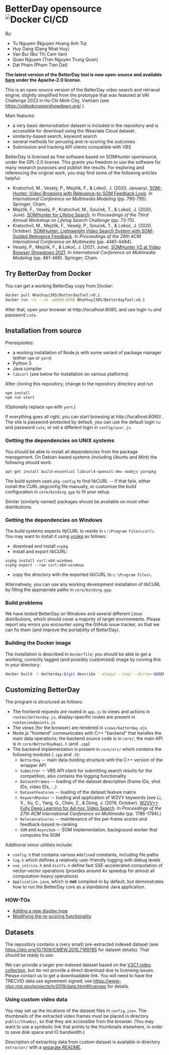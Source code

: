 # BetterDay opensource ![Docker CI/CD](https://github.com/Nhathuy1305/BetterDay-Tool/actions/workflows/pipeline.yml/badge.svg)

By:
- Tu Nguyen (Nguyen Hoang Anh Tu)
- Huy Dang (Dang Nhat Huy)
- Van Bui (Bui Thi Cam Van)
- Quan Nguyen (Tran Nguyen Trung Quan)
- Dat Pham (Pham Tien Dat)

**The latest version of the BetterDay tool is now open-source and available [here](https://github.com/Nhathuy1305/BetterDay-Tool) under the Apache-2.0 license.**

This is an open-source version of the BetterDay video search and retrieval
engine, slightly simplified from the prototype that was featured at VAI Challenge 2023 in Ho Chi Minh City, Vietnam (see https://videobrowsershowdown.org/
).

Main features:

- a very basic demonstration dataset is included in the repository and is accessible for download using the Weaviate Cloud dataset.
- similarity-based search, keyword search
- several methods for perusing and re-scoring the outcomes
- Submission and tracking API clients compatible with VBS

BetterDay is licensed as free software based on SOMHunter opensource, under the GPL-2.0 license. This grants
you freedom to use the software for many research purposes and publish the
results. For exploring and referencing the original work, you may find some of
the following articles helpful:

- Kratochvíl, M., Veselý, P., Mejzlík, F., & Lokoč, J.
  (2020, January).
  [SOM-Hunter: Video Browsing with Relevance-to-SOM Feedback Loop](https://link.springer.com/chapter/10.1007/978-3-030-37734-2_71).
  In *International Conference on Multimedia Modeling* (pp. 790-795). Springer, Cham.
- Mejzlík, F., Veselý, P., Kratochvíl, M., Souček, T., & Lokoč, J.
  (2020, June).
  [SOMHunter for Lifelog Search](https://dl.acm.org/doi/abs/10.1145/3379172.3391727).
  In *Proceedings of the Third Annual Workshop on Lifelog Search Challenge* (pp. 73-75).
- Kratochvil, M., Mejzlík, F., Veselý, P., Soućek, T., & Lokoć, J. 
  (2020, October). 
  [SOMHunter: Lightweight Video Search System with SOM-Guided Relevance Feedback](https://dl.acm.org/doi/10.1145/3394171.3414542). 
  In *Proceedings of the 28th ACM International Conference on Multimedia* (pp. 4481-4484).
- Veselý, P., Mejzlík, F., & Lokoč, J. 
  (2021, June). 
  [SOMHunter V2 at Video Browser Showdown 2021](https://link.springer.com/chapter/10.1007/978-3-030-67835-7_45). 
  In *International Conference on Multimedia Modeling* (pp. 461-466). Springer, Cham.

## Try BetterDay from Docker 
<!-- ![image size](https://img.shields.io/docker/image-size/exaexa/somhunter) ![latest version](https://img.shields.io/docker/v/exaexa/somhunter)  -->
<!-- ![pulls](https://img.shields.io/docker/pulls/exaexa/somhunter) -->


You can get a working BetterDay copy from Docker:
```sh
docker pull Nhathuy1305/BetterdayTool:v0.1
docker run -ti --rm -p8080:8080 Nhathuy1305/BetterdayTool:v0.1
```

After that, open your browser at http://localhost:8080, and use login `tu` and password `cute`.

<!-- ![BetterDay interface](media/screenshot.jpg) -->

## Installation from source

Prerequisites:

- a working installation of Node.js with some variant of package manager
  (either `npm` or `yarn`)
- Python 3
- Java compiler
- `libcurl` (see below for installation on various platforms)

After cloning this repository, change to the repository directory and run

```
npm install
npm run start
```

(Optionally replace `npm` with `yarn`.)

If everything goes all right, you can start browsing at http://localhost:8080/
. The site is password-protected by default, you can use the default login
`tu` and password `cute`, or set a different login in `config/user.js`.

### Getting the dependencies on UNIX systems

You should be able to install all dependencies from the package management. On
Debian-based systems (including Ubuntu and Mint) the following should work:

```
apt-get install build-essential libcurl4-openssl-dev nodejs yarnpkg
```

The build system uses `pkg-config` to find libCURL -- if that fails, either
install the CURL pkgconfig file manually, or customize the build configuration
in `core/binding.gyp` to fit your setup.

Similar (similarly named) packages should be available on most other distributions.

### Getting the dependencies on Windows

The build systems expects libCURL to reside in `c:\Program Files\curl\`.  You
may want to install it using
[vcpkg](https://docs.microsoft.com/en-us/cpp/build/vcpkg?view=vs-2019) as
follows:

- download and install `vcpkg`
- install and export libCURL:
```
vcpkg install curl:x64-windows
vcpkg export --raw curl:x64-windows
```
- copy the directory with the exported libCURL to `c:\Program Files\`.

Alternatively, you can use any working development installation of libCURL by
filling the appropriate paths in `core/binding.gyp`.

### Build problems

We have tested BetterDay on Windows and several different Linux distributions,
which should cover a majority of target environments. Please report any errors
you encounter using the GitHub issue tracker, so that we can fix them (and
improve the portability of BetterDay).

### Building the Docker image

The installation is described in `Dockerfile`; you should be able to get a
working, correctly tagged (and possibly customized) image by running this in
your directory:
```sh
docker build -t betterday:$(git describe --always --tags --dirty=-$USER-$(date +%Y%m%d-%H%M%S)) .
```

## Customizing BetterDay

The program is structured as follows:

- The frontend requests are routed in `app.js` to views and actions in `routes/betterday.js`, display-specific routes are present in `routes/endpoints.js`
- The views (for the browser) are rendered in `views/batterday.ejs`
- Node.js "frontend" communicates with C++ "backend" that handles the main data operations; the backend source code is in `core/`; the main API is in `core/BetterDayNapi.h` (and `.cpp`)
- The backend implementation is present in `core/src/` which contains the following modules (`.cpp` and `.h`):
  - `BetterDay` -- main data-holding structure with the C++ version of the wrapper API
  - `Submitter` -- VBS API client for submitting search results for the competition, also contains the logging functionality
  - `DatasetFrames` -- loading of the dataset description (frame IDs, shot IDs, video IDs, ...)
  - `DatasetFeatures` -- loading of the dataset feature matrix
  - `KeywordRanker` -- loading and application of W2VV keywords (see Li, X., Xu, C., Yang, G., Chen, Z., & Dong, J. (2019, October). [W2VV++ Fully Deep Learning for Ad-hoc Video Search](https://dl.acm.org/doi/pdf/10.1145/3343031.3350906). In *Proceedings of the 27th ACM International Conference on Multimedia* (pp. 1786-1794).)
  - `RelevanceScores` -- maintenance of the per-frame scores and feedback-based re-ranking
  - `SOM` and `AsyncSom` -- SOM implementation, background worker that computes the SOM

Additional minor utilities include:
  - `config.h` that contains various `#define`d constants, including file paths
  - `log.h` which defines a relatively user-friendly logging with debug levels
  - `use_intrins.h` and `distfs.h` define fast SSE-accelerated computation of vector-vector operations (provides around 4x speedup for almost all computation-heavy operations)
  - `Application.java`, which is __not__ compiled-in by default, but demonstrates how to run the BetterDay core as a standalone Java application.

### HOW-TOs

- [Adding a new display type](HOWTO-display.md)
- [Modifying the re-scoring functionality](HOWTO-scores.md)

## Datasets

The repository contains a (very small) pre-extracted indexed dataset (see
https://doi.org/10.1109/ICMEW.2015.7169765 for dataset details). That should be
ready to use.

We can provide a larger pre-indexed dataset based on the [V3C1 video
collection](https://link.springer.com/chapter/10.1007/978-3-030-05710-7_29),
but do not provide a direct download due to licensing issues. Please contact us
to get a downloadable link. You will need to have the TRECVID data use
agreement signed; see
https://www-nlpir.nist.gov/projects/tv2019/data.html#licenses for details.

### Using custom video data

You may set up the locations of the dataset files in `config.json`. The
thumbnails of the extracted video frames must be placed in directory
`public/thumbs/`, so that they are accessible from the browser. (You may want
to use a symbolic link that points to the thumbnails elsewhere, in order to
save disk space and IO bandwidth.)

Description of extracting data from custom dataset is available in directory `extractor/` with a [separate README](extractor/README.md).
